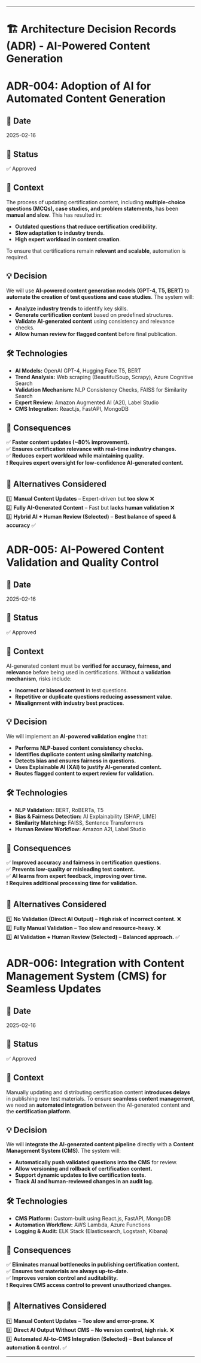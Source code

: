 ____________________________

# 🏗 Architecture Decision Records (ADR) - AI-Powered Content Generation
# ADR-004: Adoption of AI for Automated Content Generation

## 📅 Date
2025-02-16

## 🎯 Status
✅ Approved

## 📌 Context
The process of updating certification content, including **multiple-choice questions (MCQs), case studies, and problem statements**, has been **manual and slow**. This has resulted in:
- **Outdated questions that reduce certification credibility**.
- **Slow adaptation to industry trends**.
- **High expert workload in content creation**.

To ensure that certifications remain **relevant and scalable**, automation is required.

## 💡 Decision
We will use **AI-powered content generation models (GPT-4, T5, BERT)** to **automate the creation of test questions and case studies**. The system will:
- **Analyze industry trends** to identify key skills.
- **Generate certification content** based on predefined structures.
- **Validate AI-generated content** using consistency and relevance checks.
- **Allow human review for flagged content** before final publication.

## 🛠 Technologies
- **AI Models:** OpenAI GPT-4, Hugging Face T5, BERT
- **Trend Analysis:** Web scraping (BeautifulSoup, Scrapy), Azure Cognitive Search
- **Validation Mechanism:** NLP Consistency Checks, FAISS for Similarity Search
- **Expert Review:** Amazon Augmented AI (A2I), Label Studio
- **CMS Integration:** React.js, FastAPI, MongoDB

## 🚀 Consequences
✅ **Faster content updates (~80% improvement).**  
✅ **Ensures certification relevance with real-time industry changes.**  
✅ **Reduces expert workload while maintaining quality.**  
❗ **Requires expert oversight for low-confidence AI-generated content.**

## 📌 Alternatives Considered
1️⃣ **Manual Content Updates** – Expert-driven but **too slow** ❌  
2️⃣ **Fully AI-Generated Content** – Fast but **lacks human validation** ❌  
3️⃣ **Hybrid AI + Human Review (Selected)** – **Best balance of speed & accuracy** ✅  

# ADR-005: AI-Powered Content Validation and Quality Control

## 📅 Date
2025-02-16

## 🎯 Status
✅ Approved

## 📌 Context
AI-generated content must be **verified for accuracy, fairness, and relevance** before being used in certifications. Without a **validation mechanism**, risks include:
- **Incorrect or biased content** in test questions.
- **Repetitive or duplicate questions reducing assessment value**.
- **Misalignment with industry best practices**.

## 💡 Decision
We will implement an **AI-powered validation engine** that:
- **Performs NLP-based content consistency checks.**
- **Identifies duplicate content using similarity matching.**
- **Detects bias and ensures fairness in questions.**
- **Uses Explainable AI (XAI) to justify AI-generated content.**
- **Routes flagged content to expert review for validation.**

## 🛠 Technologies
- **NLP Validation:** BERT, RoBERTa, T5
- **Bias & Fairness Detection:** AI Explainability (SHAP, LIME)
- **Similarity Matching:** FAISS, Sentence Transformers
- **Human Review Workflow:** Amazon A2I, Label Studio

## 🚀 Consequences
✅ **Improved accuracy and fairness in certification questions.**  
✅ **Prevents low-quality or misleading test content.**  
✅ **AI learns from expert feedback, improving over time.**  
❗ **Requires additional processing time for validation.**

## 📌 Alternatives Considered
1️⃣ **No Validation (Direct AI Output)** – **High risk of incorrect content.** ❌  
2️⃣ **Fully Manual Validation** – **Too slow and resource-heavy.** ❌  
3️⃣ **AI Validation + Human Review (Selected)** – **Balanced approach.** ✅  


# ADR-006: Integration with Content Management System (CMS) for Seamless Updates

## 📅 Date
2025-02-16

## 🎯 Status
✅ Approved

## 📌 Context
Manually updating and distributing certification content **introduces delays** in publishing new test materials. To ensure **seamless content management**, we need an **automated integration** between the AI-generated content and the **certification platform**.

## 💡 Decision
We will **integrate the AI-generated content pipeline** directly with a **Content Management System (CMS)**. The system will:
- **Automatically push validated questions into the CMS** for review.
- **Allow versioning and rollback of certification content.**
- **Support dynamic updates to live certification tests.**
- **Track AI and human-reviewed changes in an audit log.**

## 🛠 Technologies
- **CMS Platform:** Custom-built using React.js, FastAPI, MongoDB
- **Automation Workflow:** AWS Lambda, Azure Functions
- **Logging & Audit:** ELK Stack (Elasticsearch, Logstash, Kibana)

## 🚀 Consequences
✅ **Eliminates manual bottlenecks in publishing certification content.**  
✅ **Ensures test materials are always up-to-date.**  
✅ **Improves version control and auditability.**  
❗ **Requires CMS access control to prevent unauthorized changes.**

## 📌 Alternatives Considered
1️⃣ **Manual Content Updates** – **Too slow and error-prone.** ❌  
2️⃣ **Direct AI Output Without CMS** – **No version control, high risk.** ❌  
3️⃣ **Automated AI-to-CMS Integration (Selected)** – **Best balance of automation & control.** ✅  

_____________________

